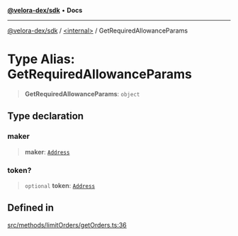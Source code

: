 [**@velora-dex/sdk**](../../README.md) • **Docs**

***

[@velora-dex/sdk](../../globals.md) / [\<internal\>](../README.md) / GetRequiredAllowanceParams

# Type Alias: GetRequiredAllowanceParams

> **GetRequiredAllowanceParams**: `object`

## Type declaration

### maker

> **maker**: [`Address`](../../type-aliases/Address.md)

### token?

> `optional` **token**: [`Address`](../../type-aliases/Address.md)

## Defined in

[src/methods/limitOrders/getOrders.ts:36](https://github.com/VeloraDEX/paraswap-sdk/blob/feat/velora/src/methods/limitOrders/getOrders.ts#L36)
